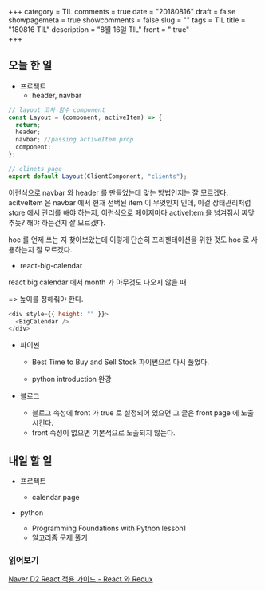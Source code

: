+++
category = TIL
comments = true
date = "20180816"
draft = false
showpagemeta = true
showcomments = false
slug = ""
tags = TIL
title = "180816 TIL"
description = "8월 16일 TIL"
front =  " true"  
+++

## 오늘 한 일

- 프로젝트
  - header, navbar

```js
// layout 고차 함수 component
const Layout = (component, activeItem) => {
  return;
  header;
  navbar; //passing activeItem prop
  component;
};

// clinets page
export default Layout(ClientComponent, "clients");
```

이런식으로 navbar 와 header 를 만들었는데 맞는 방법인지는 잘 모르겠다.
acitveItem 은 navbar 에서 현재 선택된 item 이 무엇인지 인데,
이걸 상태관리처럼 store 에서 관리를 해야 하는지, 이런식으로 페이지마다 activeItem 을 넘겨줘서 짜맞추듯? 해야 하는건지 잘 모르겠다.

hoc 를 언제 쓰는 지 찾아보았는데 이렇게 단순히 프리젠테이션을 위한 것도 hoc 로 사용하는지 잘 모르겠다.

- react-big-calendar

react big calendar 에서 month 가 아무것도 나오지 않을 때

=> 높이를 정해줘야 한다.

```js
<div style={{ height: "" }}>
  <BigCalendar />
</div>
```

- 파이썬

  - Best Time to Buy and Sell Stock 파이썬으로 다시 풀었다.

  - python introduction 완강

- 블로그
  - 블로그 속성에 front 가 true 로 설정되어 있으면 그 글은 front page 에 노출시킨다.
  - front 속성이 없으면 기본적으로 노출되지 않는다.

## 내일 할 일

- 프로젝트

  - calendar page

- python

  - Programming Foundations with Python lesson1
  - 알고리즘 문제 풀기

### 읽어보기

[Naver D2 React 적용 가이드 - React 와 Redux](https://d2.naver.com/helloworld/1848131)
